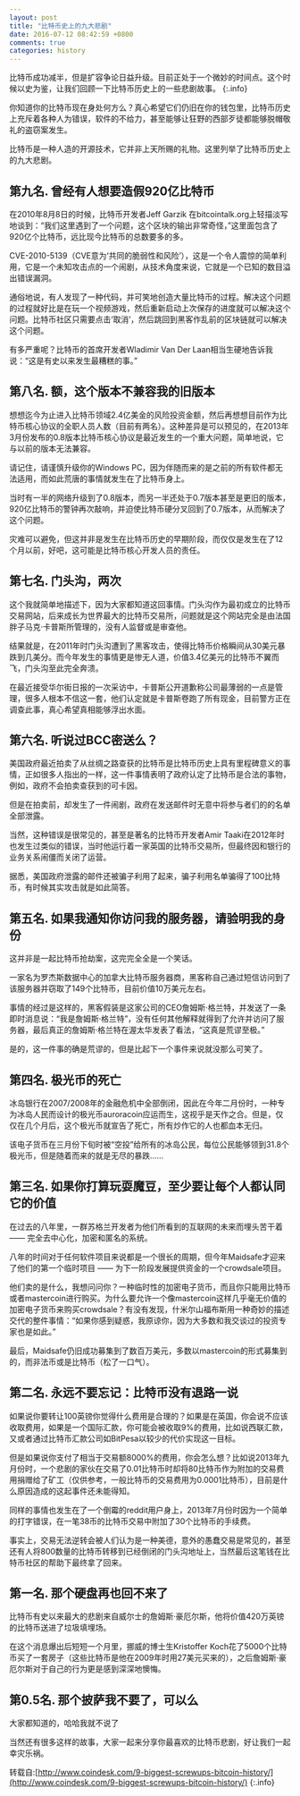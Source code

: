```yaml
---
layout: post
title: "比特币史上的九大悲剧"
date: 2016-07-12 08:42:59 +0800
comments: true
categories: history
---
```


比特币成功减半，但是扩容争论日益升级。目前正处于一个微妙的时间点。这个时候以史为鉴，让我们回顾一下比特币历史上的一些悲剧故事。
{:.info}

你知道你的比特币现在身处何方么？真心希望它们仍旧在你的钱包里，比特币历史上充斥着各种人为错误，软件的不给力，甚至能够让狂野的西部歹徒都能够脱帽敬礼的盗窃案发生。

比特币是一种人造的开源技术，它并非上天所赐的礼物。这里列举了比特币历史上的九大悲剧。

<!-- more -->

## 第九名. 曾经有人想要造假920亿比特币
在2010年8月8日的时候，比特币开发者Jeff Garzik 在bitcointalk.org上轻描淡写地谈到：“我们这里遇到了一个问题，这个区块的输出非常奇怪，”这里面包含了920亿个比特币，远比现今比特币的总数要多的多。

CVE-2010-5139（CVE意为‘共同的脆弱性和风险’），这是一个令人震惊的简单利用，它是一个未知攻击点的一个闹剧，从技术角度来说，它就是一个已知的数目溢出错误漏洞。


通俗地说，有人发现了一种代码，并可笑地创造大量比特币的过程。解决这个问题的过程就好比是在玩一个视频游戏，然后重新启动上次保存的进度就可以解决这个问题。比特币社区只需要点击‘取消’，然后跳回到黑客作乱前的区块链就可以解决这个问题。

有多严重呢？比特币的首席开发者Wladimir Van Der Laan相当生硬地告诉我说：“这是有史以来发生最糟糕的事。”

## 第八名. 额，这个版本不兼容我的旧版本

想想迄今为止进入比特币领域2.4亿美金的风险投资金额，然后再想想目前作为比特币核心协议的全职人员人数（目前有两名）。这种差异是可以预见的，在2013年3月份发布的0.8版本比特币核心协议是最近发生的一个重大问题，简单地说，它与以前的版本无法兼容。

请记住，请谨慎升级你的Windows PC，因为伴随而来的是之前的所有软件都无法适用，而如此荒唐的事情就发生在了比特币身上。

当时有一半的网络升级到了0.8版本，而另一半还处于0.7版本甚至是更旧的版本，920亿比特币的警钟再次敲响，并迫使比特币硬分叉回到了0.7版本，从而解决了这个问题。

灾难可以避免，但这并非是发生在比特币历史的早期阶段，而仅仅是发生在了12个月以前，好吧，这可能是比特币核心开发人员的责任。

## 第七名. 门头沟，两次

这个我就简单地描述下，因为大家都知道这回事情。门头沟作为最初成立的比特币交易网站，后来成长为世界最大的比特币交易所，问题就是这个网站完全是由法国胖子马克·卡普斯所管理的，没有人监督或是审查他。

结果就是，在2011年时门头沟遭到了黑客攻击，使得比特币价格瞬间从30美元暴跌到几美分。而今年发生的事情更是惨无人道，价值3.4亿美元的比特币不翼而飞，门头沟至此完全奔溃。

在最近接受华尔街日报的一次采访中，卡普斯公开道歉称公司最薄弱的一点是管理，很多人根本不信这一套，他们认定就是卡普斯卷跑了所有现金，目前警方正在调查此事，真心希望真相能够浮出水面。

## 第六名. 听说过BCC密送么？

美国政府最近拍卖了从丝绸之路查获的比特币是比特币历史上具有里程碑意义的事情，正如很多人指出的一样，这一件事情表明了政府认定了比特币是合法的事物，例如，政府不会拍卖查获到的可卡因。

但是在拍卖前，却发生了一件闹剧，政府在发送邮件时无意中将参与者们的的名单全部泄露。

当然，这种错误是很常见的，甚至是著名的比特币开发者Amir Taaki在2012年时也发生过类似的错误，当时他运行着一家英国的比特币交易所，但最终因和银行的业务关系闹僵而关闭了运营。

据悉，美国政府泄露的邮件还被骗子利用了起来，骗子利用名单骗得了100比特币，有时候其实攻击就是如此简答。

## 第五名. 如果我通知你访问我的服务器，请验明我的身份

这并非是一起比特币抢劫案，这完完全全是一个笑话。

一家名为罗杰斯数据中心的加拿大比特币服务器商，黑客称自己通过短信访问到了该服务器并窃取了149个比特币，目前价值10万美元左右。

事情的经过是这样的，黑客假装是这家公司的CEO詹姆斯·格兰特，并发送了一条即时消息说：“我是詹姆斯·格兰特”，没有任何其他解释就得到了允许并访问了服务器，最后真正的詹姆斯·格兰特在渥太华发表了看法，“这真是荒谬至极。”

是的，这一件事的确是荒谬的，但是比起下一个事件来说就没那么可笑了。

## 第四名. 极光币的死亡

冰岛银行在2007/2008年的金融危机中全部倒闭，因此在今年二月份时，一种专为冰岛人民而设计的极光币auroracoin应运而生，这视乎是天作之合。但是，仅仅在几个月后，这个极光币就宣告了死亡，所有炒作它的人也都血本无归。

该电子货币在三月份下旬时被“空投”给所有的冰岛公民，每位公民能够领到31.8个极光币，但是随着而来的就是无尽的暴跌……

## 第三名. 如果你打算玩耍魔豆，至少要让每个人都认同它的价值

在过去的八年里，一群苏格兰开发者为他们所看到的互联网的未来而埋头苦干着 —— 完全去中心化，加密和匿名的系统。

八年的时间对于任何软件项目来说都是一个很长的周期，但今年Maidsafe才迎来了他们的第一个临时项目 —— 为下一阶段发展提供资金的一个crowdsale项目。

他们卖的是什么，我想问问你？一种临时性的加密电子货币，而且你只能用比特币或者mastercoin进行购买。为什么要允许一个像mastercoin这样几乎毫无价值的加密电子货币来购买crowdsale？有没有发现，什米尔山福布斯用一种奇妙的描述交代的整件事情：“如果你感到疑惑，我原谅你，因为大多数和我交谈过的投资专家也是如此。”

最后，Maidsafe仍旧成功募集到了数百万美元，多数以mastercoin的形式募集到的，而非法币或是比特币（松了一口气）。

## 第二名. 永远不要忘记：比特币没有退路一说

如果说你要转让100英镑你觉得什么费用是合理的？如果是在英国，你会说不应该收取费用，如果是一个国际汇款，你可能会被收取9%的费用，比如说西联汇款，又或者通过比特币汇款公司如BitPesa以较少的代价实现这一目标。

但是如果说你支付了相当于交易额8000%的费用，你会怎么想？比如说2013年九月份时，一个悲剧的家伙在交易了0.01比特币时却将80比特币作为附加的交易费用捐赠给了矿工（仅供参考，一般比特币的交易费用为0.0001比特币），目前是什么原因造成的这起事件还未能得知。

同样的事情也发生在了一个倒霉的reddit用户身上，2013年7月份时因为一个简单的打字错误，在一笔38币的比特币交易中附加了30个比特币的手续费。

事实上，交易无法逆转会被人们认为是一种美德，意外的愚蠢交易是常见的，甚至还有人将800数量的比特币转移到已经倒闭的门头沟地址上，当然最后这笔钱在比特币社区的帮助下最终拿了回来。

## 第一名. 那个硬盘再也回不来了

比特币有史以来最大的悲剧来自威尔士的詹姆斯·豪厄尔斯，他将价值420万英镑的比特币送进了垃圾填埋场。

在这个消息爆出后短短一个月里，挪威的博士生Kristoffer Koch花了5000个比特币买了一套房子（这些比特币是他在2009年时用27美元买来的），之后詹姆斯·豪厄尔斯对于自己的行为更是感到深深地懊悔。

## 第0.5名. 那个披萨我不要了，可以么

大家都知道的，哈哈我就不说了

当然还有很多这样的故事，大家一起来分享你最喜欢的比特币悲剧，好让我们一起幸灾乐祸。

转载自:[http://www.coindesk.com/9-biggest-screwups-bitcoin-history/](http://www.coindesk.com/9-biggest-screwups-bitcoin-history/)
{:.info}
